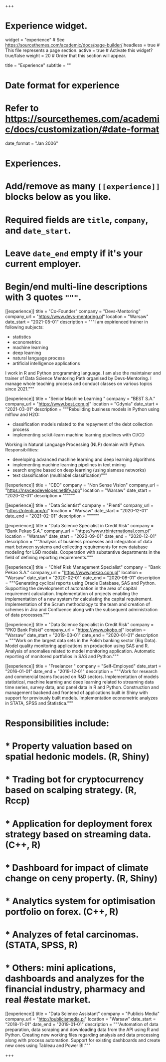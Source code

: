 +++
# Experience widget.
widget = "experience"  # See https://sourcethemes.com/academic/docs/page-builder/
headless = true  # This file represents a page section.
active = true  # Activate this widget? true/false
weight = 20  # Order that this section will appear.

title = "Experience"
subtitle = ""

# Date format for experience
#   Refer to https://sourcethemes.com/academic/docs/customization/#date-format
date_format = "Jan 2006"

# Experiences.
#   Add/remove as many `[[experience]]` blocks below as you like.
#   Required fields are `title`, `company`, and `date_start`.
#   Leave `date_end` empty if it's your current employer.
#   Begin/end multi-line descriptions with 3 quotes `"""`.

[[experience]]
  title = "Co-Founder"
  company = "Devs-Mentoring"
  company_url = "https://www.devs-mentoring.pl"
  location = "Warsaw"
  date_start = "2021-05-01"
  description = """I am expirienced trainer in following subjects:
- statistics
- econometrics
- machine learning
- deep learning
- natural language process 
- artificial intelligence applications

I work in R and Python programming language.
I am also the maintainer and trainer of Data Science Mentoring Path organised by Devs-Mentoring. I manage whole teaching process and conduct classes on various topics since 2021."""

[[experience]]
  title = "Senior Machine Learning "
  company = "BEST S.A."
  company_url = "https://www.best.com.pl"
  location = "Gdynia"
  date_start = "2021-03-01"
  description = """Rebuilding business models in Python using mlflow and H2O:
- classification models related to the repayment of the debt collection process
- implementing scikit-learn machine learning pipelines with CI/CD

Working in Natural Language Processing (NLP) domain with Python. Responsibilities:
- developing advanced machine learning and deep learning algorithms
- implementing machine learning pipelines in text mining
- search engine based on deep learning (using siamese networks)
- text classification (multilabel classification)"""

[[experience]]
  title = "CEO"
  company = "Non Sense Vision"
  company_url = "https://nsvceodeveloper.netlify.app"
  location = "Warsaw"
  date_start = "2020-12-01"
  description = """"""

[[experience]]
  title = "Data Scientist"
  company = "Plenti"
  company_url = "https://plenti.app/pl"
  location = "Warsaw"
  date_start = "2020-12-01"
  date_end = "2021-02-01"
  description = """"""

[[experience]]
  title = "Data Science Specialist in Credit Risk"
  company = "Bank Pekao S.A."
  company_url = "https://www.rbinternational.com.pl"
  location = "Warsaw"
  date_start = "2020-09-01"
  date_end = "2020-12-01"
  description = """Analysis of business processes and integration of data mart between systems and collecting requirements for new database modeling for LGD models. Cooperation with substantive departments in the field of defining reporting requirements."""

[[experience]]
  title = "Chief Risk Management Specialist"
  company = "Bank Pekao S.A."
  company_url = "https://www.pekao.com.pl"
  location = "Warsaw"
  date_start = "2020-02-01"
  date_end = "2020-08-01"
  description = """Generating cyclical reports using Oracle Database, SAS and Python. Supporting the development of automation in the area of ​​capital requirement calculation. Implementation of projects enabling the implementation of a new system for calculating the capital requirement. Implementation of the Scrum methodology to the team and creation of schemes in Jira and Confluence along with the subsequent administration of data processes."""

[[experience]]
  title = "Data Science Specialist in Credit Risk"
  company = "PKO Bank Polski"
  company_url = "https://www.pkobp.pl"
  location = "Warsaw"
  date_start = "2019-03-01"
  date_end = "2020-01-01"
  description = """Work on the largest data sets in the Polish banking sector (Big Data). Model quality monitoring applications on production using SAS and R. Analysis of anomalies related to model monitoring application. Automatic reporting of monitored portfolios in SAS and Python."""

[[experience]]
  title = "Freelancer "
  company = "Self-Employed"
  date_start = "2016-01-01"
  date_end = "2019-12-01"
  description = """Work for research and commercial teams focused on R&D sectors. Implementation of models statistical, machine learning and deep learning related to streaming data
  time series, survey data, and panel data in R and Python. Construction and management
  backend and frontend of applications built in Shiny with support for previously built models. Implementation econometric analyzes in STATA, SPSS and Statistica.""" 
# Responsibilities include:

# * Property valuation based on spatial hedonic models. (R, Shiny)
#  * Trading bot for cryptocurrency based on scalping strategy. (R, Rccp)
#  * Application for deployment forex strategy based on streaming data. (C++, R)
#  * Dashboard for impact of climate change on ceny property. (R, Shiny)
#  * Analytics system for optimisation portfolio on forex. (C++, R) 
#  * Analyzes of fetal carcinomas. (STATA, SPSS, R)
#  * Others: mini aplications, dashboards and analyzes for the financial industry, pharmacy and real #estate market.

[[experience]]
  title = "Data Science Assistant"
  company = "Publicis Media"
  company_url = "http://publicismedia.pl"
  location = "Warsaw"
  date_start = "2018-11-01"
  date_end = "2019-01-01"
  description = """Automation of data preparation, data scraping and downloading data from the API using R and Python. Creating new working files regarding analysis and data processing along with process automation. Support for existing dashboards and create new ones using Tableau and Power BI."""

+++
